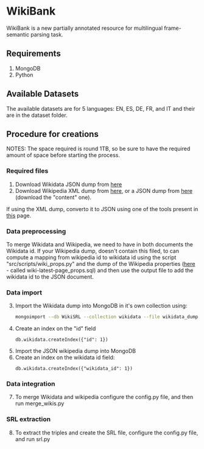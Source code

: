 # WikiBank
WikiBank is a new partially annotated resource for multilingual frame-semantic parsing task.

## Requirements
1. MongoDB
2. Python

## Available Datasets
The available datasets are for 5 languages: EN, ES, DE, FR, and IT and their are in the dataset folder.

## Procedure for creations

NOTES: The space required is round 1TB, so be sure to have the required amount of space before starting the process.
### Required files

1. Download Wikidata JSON dump from [here](https://www.wikidata.org/wiki/Wikidata:Database_download)
2. Download Wikipedia XML dump from [here](https://dumps.wikimedia.org/backup-index.html), or a JSON dump from [here](https://dumps.wikimedia.org/other/cirrussearch/current/) (download the "content" one).

If using the XML dump, converto it to JSON using one of the tools present in [this](https://www.mediawiki.org/wiki/Alternative_parsers) page.

### Data preprocessing
To merge Wikidata and Wikipedia, we need to have in both documents the Wikidata id. If your Wikipedia dump, doesn't contain this filed,
to can compute a mapping from wikipedia id to wikidata id using the script "src/scripts/wiki_props.py" and the dump of the Wikipedia properties ([here](https://dumps.wikimedia.org/) - called <lang>wiki-latest-page_props.sql) and then use the output file to add the wikidata id to the JSON document.


### Data import
3. Import the Wikidata dump into MongoDB in it's own collection using: 
    ```bash
    mongoimport --db WikiSRL --collection wikidata --file wikidata_dump.json --jsonArray
    ```
4. Create an index on the "id" field
    ```
    db.wikidata.createIndex({"id": 1})
    ```
5. Import the JSON wikipedia dump into MongoDB
6. Create an index on the wikidata id field:
    ```
    db.wikidata.createIndex({"wikidata_id": 1})
    ```

### Data integration
7. To merge Wikidata and wikipedia configure the config.py file, and then run merge_wikis.py

### SRL extraction
8. To extract the triples and create the SRL file, configure the config.py file, and run srl.py
